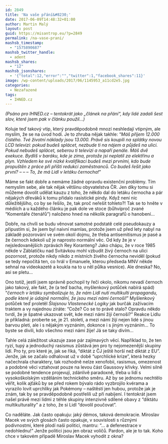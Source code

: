 ```yaml
---
id: 2849
title: 'Na vaše přání&#8230;'
date: 2017-06-09T14:48:32+01:00
author: Martin Malý
layout: post
guid: https://misantrop.eu/?p=2849
permalink: /na-vase-prani/
mashsb_timestamp:
  - "1575890687"
mashsb_twitter_handle:
  - adent
mashsb_shares:
  - "12"
mashsb_jsonshares:
  - '{"total":12,"error":"","twitter":1,"facebook_shares":11}'
image: /wp-content/uploads/2017/06/1145953_a11cd2e5.jpg
categories:
  - Nezařazené
tags:
  - IHNED.cz
---
```

_(Psáno pro IHNED.cz &#8211; tentokrát jako &#8222;článek na přání&#8220;, kdy lidé zadali šest slov, které jsem pak v článku použil&#8230;)_

<span style="font-weight: 400;">Koluje teď takový vtip, který pravděpodobně mnozí neshledají vtipným, ale myslím, že se na úvod hodí. Je to zhruba nějak takhle: “<em>Máš příjem 12.000 čistého. Tvé životní náklady jsou 13.000. Právě sis koupili na splátky novou LCD televizi: pokud budeš splácet, nezbude ti na nájem a půjdeš na ulici. Pokud nebudeš splácet, seberou ti televizi a napaří penále. Máš dvě exekuce. Bydlíš v baráku, kde je zima, protože jsi neplatil za elektřinu a plyn. Vzhledem ke své nízké kvalifikaci budeš mezi prvními, kdo bude propuštěn z práce při příští redukci zaměstnanců. Co budeš řešit jako první? &#8211; &#8211; &#8211; To, že má Lidl v letáku černocha!</em>”</span>

<span style="font-weight: 400;">Máme se fakt dobře a nemáme žádné opravdu existenční problémy. Tím nemyslím sebe, ale tak nějak většinu obyvatelstva ČR. Jen díky tomu si můžeme dovolit udělat kauzu z toho, že někdo dal do letáku černocha a pár nějakých dřeváků k tomu přidalo rasistické pindy. Když není nic důležitějšího, co by se řešilo, že, tak proč neřešit tohleto?! Tak se to hněte v médiích a u každého článku je pak dole ve stoce (bůhvíproč zvané “Komentáře čtenářů”) naloženo hned na několik paragrafů o hanobení…</span>

<span style="font-weight: 400;">Dobře, na chvíli se budu věnovat samotné podstatě celé pseudokauzy a připustím si, že jsem byl naivní mamlas, protože jsem už před lety nabyl na základě pozorování ve svém okolí dojmu, že třeba antisemitismus je pasé a že černoch kdekoli už je naprosto normální věc. Od kdy že je v nejsledovanějších zprávách Rey Koranteng? Jako chápu, že v roce 1985 někde v Záblatíčku nad Svitávkou mohl vzbudit živý černoch na ulici pozornost, protože nikdy nikdo z místních živého černocha neviděl (pokud se tedy nepočítá ten, co hrál v Emanuele, kterou předseda MNV někde sehnal na videokazetě a koukla na to u něl půlka vesnice). Ale dneska? No, asi se pletu&#8230; </span>

<span style="font-weight: 400;">Ono totiž, jestli jsem správně pochopil ty řeči okolo, nikomu nevadí černoch jako takový, ale fakt, že (a teď bacha, myšlenkový potůček nabírá spád) “<em>černoch v letáku symbolizuje to, že nám Lidl nutí multikulti propagandu, podle které je údajně normální, že jsou mezi námi černoši!</em>” Myšlenkový potůček teď proletěl <em>Šlajsnou Vlastenecké Logiky</em> jak burčák zažívacím traktem a vy najednou zíráte: “Cože? Co se to právě stalo? Opravdu někdo tvrdí, že je špatné ukazovat svět, kde mezi námi žijí černoši?” Reakce Lidlu je příkladná: proberte se, je 21. století, a mezi námi žijí nejen lidé s jinou barvou pleti, ale i s nějakým vyznáním, dokonce i s jiným vyznáním… To byste se divili, kdo všechno mezi námi žije! Já se taky divím…</span>

<span style="font-weight: 400;">Tahle celá záležitost ukazuje zase pár zajímavých věcí. Například to, že ten ryzí, tupý a jednoduchý rasismus zůstává jen pro ty nejomezenější skupiny lidí. Pro ty, pro které je, jak se říká, “diktát z ČJ ještě horší než diktát z EU”. Jenže, jak se začalo odhalovat už v době “uprchlické krize”, která hezky načechrala charaktery, tak rozhodně nelze xenofobii, rasismus, omezenost a podobné věci vztahovat pouze na levou část Gaussovy křivky. Velmi silně se podobné tendence projevují, zdánlivě paradoxně, třeba u lidí s vysokoškolským vzděláním technického směru. Až by se jednomu nechtělo věřit, kolik ajťáků by se před rokem bývalo rádo vyzbrojilo kvérama a vyrazilo lovit uprchlíky jak Pokémony &#8211; naštěstí jen hubou, protože jak je znám, tak by se pravděpodobně postřelili už při nabíjení. I tentokrát jsem našel právě mezi lidmi z téhle skupiny intenzivně sdílené obavy z “diktátu multikulturality” a z toho, že si Lidl “dovolil poučovat”.</span>

<span style="font-weight: 400;">Co naděláte. Jak často opakuju: jaký démos, taková demokracie. Miroslav Macek ve svých glosách často opakuje, v souvislosti s různými podivnostmi, které plodí naši politici, mantru: “&#8230; a defenestrace v nedohlednu!” Jenže politici jsou jen obraz voličů. Pardon, ale je to tak. Koho chce v takovém případě Miroslav Macek vyhodit z okna?</span>